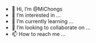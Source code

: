 - 👋 Hi, I’m @MiChongs
- 👀 I’m interested in ...
- 🌱 I’m currently learning ...
- 💞️ I’m looking to collaborate on ...
- 📫 How to reach me ...

<!---
MiChongs/MiChongs is a ✨ special ✨ repository because its `README.md` (this file) appears on your GitHub profile.
You can click the Preview link to take a look at your changes.
--->
